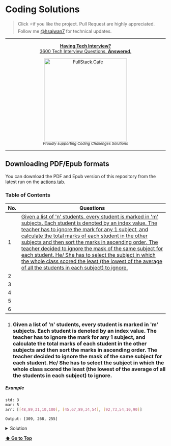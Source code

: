 # Coding Solutions

> Click :star:if you like the project. Pull Request are highly appreciated. Follow me [@hsajwan7](https://twitter.com/hsajwan7) for technical updates.

---

<div align="center">
    <p>
        <a href="https://www.fullstack.cafe/?utm_source=github&utm_medium=sud">
            <b>Having Tech Interview?</b>
            <br> 3600 Tech Interview Questions. <b>Answered</b>.
            <br>
            <div>
                <img src="https://user-images.githubusercontent.com/13550565/76382460-cc784d80-6393-11ea-8837-2b89265ac853.png" width="260" alt="FullStack.Cafe">
            </div>
        </a>
        <sub><i>Proudly supporting Coding Challenges Solutions</i></sub>
    </p>
</div>

---

## Downloading PDF/Epub formats

You can download the PDF and Epub version of this repository from the latest run on the [actions tab](https://github.com/hsajwan/coding-solutions/actions).

### Table of Contents

| No. | Questions |
|---- | ---------
|1 | [Given a list of 'n' students, every student is marked in 'm' subjects. Each student is denoted by an index value. The teacher has to ignore the mark for any 1 subject, and calculate the total marks of each student in the other subjects and then sort the marks in ascending order. The teacher decided to ignore the mask of the same subject for each student. He/ She has to select the subject in which the whole class scored the least (the lowest of the average of all the students in each subject) to ignore.](#1)|
|2| [](#)|
|3| [](#)|
|4| [](#)|
|5| [](#)|
|6| [](#)|

1. ### Given a list of 'n' students, every student is marked in 'm' subjects. Each student is denoted by an index value. The teacher has to ignore the mark for any 1 subject, and calculate the total marks of each student in the other subjects and then sort the marks in ascending order. The teacher decided to ignore the mask of the same subject for each student. He/ She has to select the subject in which the whole class scored the least (the lowest of the average of all the students in each subject) to ignore.

##### Example
```sh
std: 3
mar: 5
arr: [[48,89,31,10,100], [45,67,89,34,54], [92,73,54,10,90]]

Output: [309, 268, 255]
```
<details>
<summary>Solution</summary>
<p>

```sh
        function findMaxPass(std, mar, arr) {
            let marArr = [];
            for(let i=0; i< mar;i++) {
                let marTotal= 0;
                for(let j=0; j< std; j++) {
                    marTotal += arr[j][i];
                }
                marArr.push(marTotal);
            }
            let markMaxIdx = marArr.indexOf(Math.min.apply(null, marArr));
            let stdMarArr = [];
            for(let i=0; i< std;i++) {
                let stdMarTotal= 0;
                for(let j=0; j< mar; j++) {
                    if(j !== markMaxIdx)
                        stdMarTotal += arr[i][j];
                }
                stdMarArr.push(stdMarTotal);
            }
            return stdMarArr.sort((a, b) => a-b);
        }
```

</p>
</details>

**[⬆ Go to Top](#table-of-contents)**

